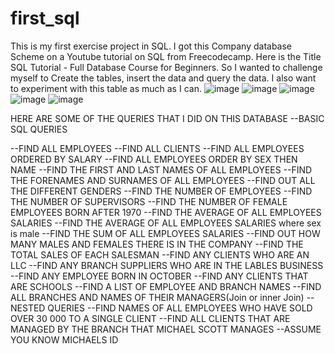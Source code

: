 # first_sql
This is my first exercise project in SQL.
I got this Company database Scheme on a Youtube tutorial on SQL from Freecodecamp.
Here is the Title SQL Tutorial - Full Database Course for Beginners.
So I wanted to challenge myself to Create the tables, insert the data and query the data.
I also want to experiment with this table as much as I can.
![image](https://github.com/Faf5/first_sql/assets/134623567/46c8783f-74a7-4524-8ff0-eaf475382b8a)
![image](https://github.com/Faf5/first_sql/assets/134623567/250207ea-2a57-4ead-9d5a-75c1d8a81ee8)
![image](https://github.com/Faf5/first_sql/assets/134623567/01bcc8af-5b79-4532-b5d8-2212126ae94f)
![image](https://github.com/Faf5/first_sql/assets/134623567/d82fb097-84e6-4474-8d3a-6183c8d56934)
![image](https://github.com/Faf5/first_sql/assets/134623567/f336fc83-8b71-4afa-a8c5-289ea4084392)


HERE ARE SOME OF THE QUERIES THAT I DID ON THIS DATABASE
--BASIC SQL QUERIES

--FIND ALL EMPLOYEES
--FIND ALL CLIENTS
--FIND ALL EMPLOYEES ORDERED BY SALARY
--FIND ALL EMPLOYEES ORDER BY SEX THEN NAME
--FIND THE FIRST AND LAST NAMES OF ALL EMPLOYEES
--FIND THE FORENAMES AND SURNAMES OF ALL EMPLOYEES
--FIND OUT ALL THE DIFFERENT GENDERS
--FIND THE NUMBER OF EMPLOYEES
--FIND THE NUMBER OF SUPERVISORS
--FIND THE NUMBER OF FEMALE EMPLOYEES BORN AFTER 1970
--FIND THE AVERAGE OF ALL EMPLOYEES SALARIES
--FIND THE AVERAGE OF ALL EMPLOYEES SALARIES where sex is male
--FIND THE SUM OF ALL EMPLOYEES SALARIES
--FIND OUT HOW MANY MALES AND FEMALES THERE IS IN THE COMPANY
--FIND THE TOTAL SALES OF EACH SALESMAN
--FIND ANY CLIENTS WHO ARE AN LLC
--FIND ANY BRANCH SUPPLIERS WHO ARE IN THE LABLES BUSINESS
--FIND ANY EMPLOYEE BORN IN OCTOBER
--FIND ANY CLIENTS THAT ARE SCHOOLS
--FIND A LIST OF EMPLOYEE AND BRANCH NAMES
--FIND ALL BRANCHES AND NAMES OF THEIR MANAGERS(Join or inner Join)
--NESTED QUERIES
--FIND NAMES OF ALL EMPLOYEES WHO HAVE SOLD OVER 30 000 TO A SINGLE CLIENT
--FIND ALL CLIENTS THAT ARE MANAGED BY THE BRANCH THAT MICHAEL SCOTT MANAGES
--ASSUME YOU KNOW MICHAELS ID


